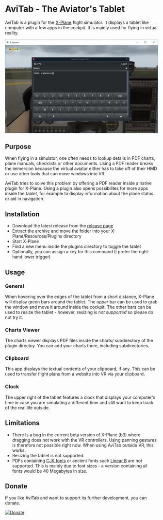 # AviTab - The Aviator's Tablet

AviTab is a plugin for the [X-Plane](http://www.x-plane.com/) flight simulator.
It displays a tablet like computer with a few apps in the cockpit. It is mainly
used for flying in virtual reality.

![](screenshots/notes.jpg)

## Purpose
When flying in a simulator, one often needs to lookup details in PDF charts, plane manuals,
checklists or other documents. Using a PDF reader breaks the immersion because the virtual aviator
either has to take off of their HMD or use other tools that can move windows into VR.

AviTab tries to solve this problem by offering a PDF reader inside a native plugin for X-Plane.
Using a plugin also opens possibilites for more apps inside the tablet, for example to display information
about the plane status or aid in navigation.

## Installation

* Download the latest release from the [release page](https://github.com/fpw/avitab/releases/latest)
* Extract the archive and move the folder into your X-Plane/Resources/Plugins directory
* Start X-Plane
* Find a new menu inside the plugins directory to toggle the tablet
* Optionally, you can assign a key for this command (I prefer the right-hand lower trigger)

## Usage

### General
When hovering over the edges of the tablet from a short distance, X-Plane will display green bars around the tablet.
The _upper_ bar can be used to grab the window and move it around inside the cockpit. The other bars can be used to
resize the tablet - however, resizing is _not supported_ so please do not try it.

### Charts Viewer
The charts viewer displays PDF files inside the charts/ subdirectory of the plugin directoy. You can add your
charts there, including subdirectories.

### Clipboard
This app displays the textual contents of your clipboard, if any. This can be used to transfer flight plans from
a website into VR via your clipboard.

### Clock
The upper right of the tablet features a clock that displays your computer's time in case you are simulating
a different time and still want to keep track of the real life outside.

## Limitations

* There is a bug in the current beta version of X-Plane (b3) where dragging does not work with the VR controllers.
  Using panning gestures is therefore not possible right now. When using AviTab outside VR, this works.
* Resizing the tablet is not supported.
* PDFs containing [CJK fonts](https://en.wikipedia.org/wiki/List_of_CJK_fonts)
  or ancient fonts such [Linear B](https://en.wikipedia.org/wiki/Linear_B) are not supported.
  This is mainly due to font sizes - a version containing all fonts would be 40 Megabytes in size.

## Donate
If you like AviTab and want to support its further development, you can donate.

[![Donate](https://img.shields.io/badge/Donate-PayPal-green.svg)](https://www.paypal.com/cgi-bin/webscr?cmd=_donations&business=folke%2ewill%40gmail%2ecom&lc=US&item_name=AviTab&no_note=0&cn=Message%20to%20the%20developer%3a&no_shipping=1&currency_code=EUR&bn=PP%2dDonationsBF%3abtn_donateCC_LG%2egif%3aNonHosted)
